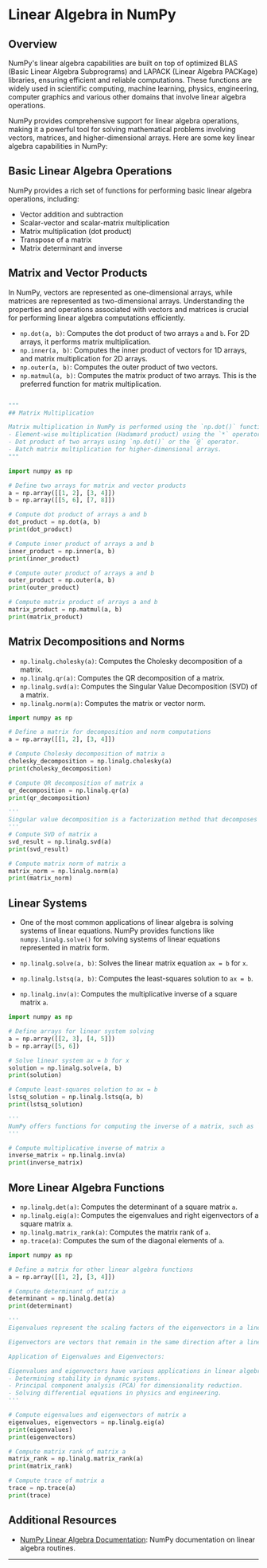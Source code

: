 # Linear Algebra in NumPy

## Overview

NumPy's linear algebra capabilities are built on top of optimized BLAS (Basic Linear Algebra Subprograms) and LAPACK (Linear Algebra PACKage) libraries, ensuring efficient and reliable computations. These functions are widely used in scientific computing, machine learning, physics, engineering, computer graphics and various other domains that involve linear algebra operations.

NumPy provides comprehensive support for linear algebra operations, making it a powerful tool for solving mathematical problems involving vectors, matrices, and higher-dimensional arrays. Here are some key linear algebra capabilities in NumPy:

## Basic Linear Algebra Operations

NumPy provides a rich set of functions for performing basic linear algebra operations, including:
- Vector addition and subtraction
- Scalar-vector and scalar-matrix multiplication
- Matrix multiplication (dot product)
- Transpose of a matrix
- Matrix determinant and inverse


## Matrix and Vector Products

In NumPy, vectors are represented as one-dimensional arrays, while matrices are represented as two-dimensional arrays. Understanding the properties and operations associated with vectors and matrices is crucial for performing linear algebra computations efficiently.

- `np.dot(a, b)`: Computes the dot product of two arrays `a` and `b`. For 2D arrays, it performs matrix multiplication.
- `np.inner(a, b)`: Computes the inner product of vectors for 1D arrays, and matrix multiplication for 2D arrays.
- `np.outer(a, b)`: Computes the outer product of two vectors.
- `np.matmul(a, b)`: Computes the matrix product of two arrays. This is the preferred function for matrix multiplication.

```python

"""
## Matrix Multiplication

Matrix multiplication in NumPy is performed using the `np.dot()` function or the `@` operator. It supports various types of matrix multiplication, including:
- Element-wise multiplication (Hadamard product) using the `*` operator.
- Dot product of two arrays using `np.dot()` or the `@` operator.
- Batch matrix multiplication for higher-dimensional arrays.
"""

import numpy as np

# Define two arrays for matrix and vector products
a = np.array([[1, 2], [3, 4]])
b = np.array([[5, 6], [7, 8]])

# Compute dot product of arrays a and b
dot_product = np.dot(a, b)
print(dot_product)

# Compute inner product of arrays a and b
inner_product = np.inner(a, b)
print(inner_product)

# Compute outer product of arrays a and b
outer_product = np.outer(a, b)
print(outer_product)

# Compute matrix product of arrays a and b
matrix_product = np.matmul(a, b)
print(matrix_product)
```

## Matrix Decompositions and Norms

- `np.linalg.cholesky(a)`: Computes the Cholesky decomposition of a matrix.
- `np.linalg.qr(a)`: Computes the QR decomposition of a matrix.
- `np.linalg.svd(a)`: Computes the Singular Value Decomposition (SVD) of a matrix.
- `np.linalg.norm(a)`: Computes the matrix or vector norm.

```python
import numpy as np

# Define a matrix for decomposition and norm computations
a = np.array([[1, 2], [3, 4]])

# Compute Cholesky decomposition of matrix a
cholesky_decomposition = np.linalg.cholesky(a)
print(cholesky_decomposition)

# Compute QR decomposition of matrix a
qr_decomposition = np.linalg.qr(a)
print(qr_decomposition)

'''
Singular value decomposition is a factorization method that decomposes a matrix into the product of three matrices. SVD has various applications, including image compression, data analysis, and dimensionality reduction. NumPy provides the function `numpy.linalg.svd()` for computing the SVD of a matrix.
'''
# Compute SVD of matrix a
svd_result = np.linalg.svd(a)
print(svd_result)

# Compute matrix norm of matrix a
matrix_norm = np.linalg.norm(a)
print(matrix_norm)
```
## Linear Systems
- One of the most common applications of linear algebra is solving systems of linear equations. NumPy provides functions like `numpy.linalg.solve()` for solving systems of linear equations represented in matrix form.

- `np.linalg.solve(a, b)`: Solves the linear matrix equation `ax = b` for `x`.
- `np.linalg.lstsq(a, b)`: Computes the least-squares solution to `ax = b`.
- `np.linalg.inv(a)`: Computes the multiplicative inverse of a square matrix `a`.

```python
import numpy as np

# Define arrays for linear system solving
a = np.array([[2, 3], [4, 5]])
b = np.array([5, 6])

# Solve linear system ax = b for x
solution = np.linalg.solve(a, b)
print(solution)

# Compute least-squares solution to ax = b
lstsq_solution = np.linalg.lstsq(a, b)
print(lstsq_solution)

'''
NumPy offers functions for computing the inverse of a matrix, such as `np.linalg.inv()` for ordinary matrices and `np.linalg.pinv()` for pseudo-inverses of singular matrices.
'''

# Compute multiplicative inverse of matrix a
inverse_matrix = np.linalg.inv(a)
print(inverse_matrix)
```

## More Linear Algebra Functions

- `np.linalg.det(a)`: Computes the determinant of a square matrix `a`.
- `np.linalg.eig(a)`: Computes the eigenvalues and right eigenvectors of a square matrix `a`.
- `np.linalg.matrix_rank(a)`: Computes the matrix rank of `a`.
- `np.trace(a)`: Computes the sum of the diagonal elements of `a`.

```python
import numpy as np

# Define a matrix for other linear algebra functions
a = np.array([[1, 2], [3, 4]])

# Compute determinant of matrix a
determinant = np.linalg.det(a)
print(determinant)

'''
Eigenvalues represent the scaling factors of the eigenvectors in a linear transformation. NumPy's `np.linalg.eigvals()` function computes the eigenvalues of a square matrix.

Eigenvectors are vectors that remain in the same direction after a linear transformation. NumPy's `np.linalg.eig()` function computes both the eigenvalues and eigenvectors of a square matrix.

Application of Eigenvalues and Eigenvectors: 

Eigenvalues and eigenvectors have various applications in linear algebra, such as:
- Determining stability in dynamic systems.
- Principal component analysis (PCA) for dimensionality reduction.
- Solving differential equations in physics and engineering.
'''

# Compute eigenvalues and eigenvectors of matrix a
eigenvalues, eigenvectors = np.linalg.eig(a)
print(eigenvalues)
print(eigenvectors)

# Compute matrix rank of matrix a
matrix_rank = np.linalg.matrix_rank(a)
print(matrix_rank)

# Compute trace of matrix a
trace = np.trace(a)
print(trace)
```

## Additional Resources

- [NumPy Linear Algebra Documentation](https://numpy.org/doc/stable/reference/routines.linalg.html): NumPy documentation on linear algebra routines.

---




